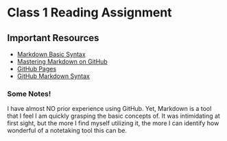 # Class 1 Reading Assignment

## Important Resources

* [Markdown Basic Syntax](https://www.markdownguide.org/basic-syntax/)
* [Mastering Markdown on GitHub](https://docs.github.com/en/get-started/writing-on-github/getting-started-with-writing-and-formatting-on-github/basic-writing-and-formatting-syntax)
* [GitHub Pages](https://pages.github.com/)
* [GitHub Markdown Syntax](https://docs.github.com/en/get-started/writing-on-github/getting-started-with-writing-and-formatting-on-github/basic-writing-and-formatting-syntax)

### Some Notes!

I have almost NO prior experience using GitHub. Yet, Markdown is a tool that I feel I am quickly grasping the basic concepts of. It was intimidating at first sight, but the more I find myself utilizing it, the more I can identify how wonderful of a notetaking tool this can be. 
